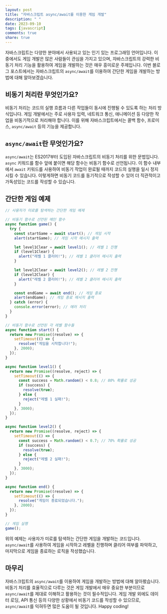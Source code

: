 ```yaml
---
layout: post
title: "자바스크립트 async/await를 이용한 게임 개발"
description: " "
date: 2023-09-10
tags: [javascript]
comments: true
share: true
---
```


자바스크립트는 다양한 분야에서 사용되고 있는 인기 있는 프로그래밍 언어입니다. 이 중에서도 게임 개발은 많은 사람들이 관심을 가지고 있으며, 자바스크립트의 강력한 비동기 처리 기능을 활용하여 게임을 개발하는 것은 매우 흥미로운 주제입니다. 이번 블로그 포스트에서는 자바스크립트의 `async/await`를 이용하여 간단한 게임을 개발하는 방법에 대해 알아보겠습니다.

## 비동기 처리란 무엇인가요?

비동기 처리는 코드의 실행 흐름과 다른 작업들이 동시에 진행될 수 있도록 하는 처리 방식입니다. 게임 개발에서는 주로 사용자 입력, 네트워크 통신, 애니메이션 등 다양한 작업을 비동기적으로 처리해야 합니다. 이를 위해 자바스크립트에서는 콜백 함수, 프로미스, `async/await` 등의 기능을 제공합니다.

## `async/await`란 무엇인가요?

`async/await`는 ES2017부터 도입된 자바스크립트의 비동기 처리를 위한 문법입니다. `async` 키워드를 함수 앞에 붙이면 해당 함수는 비동기 함수로 선언됩니다. 이 함수 내부에서 `await` 키워드를 사용하여 비동기 작업이 완료될 때까지 코드의 실행을 일시 정지시킬 수 있습니다. 이렇게하면 비동기 코드를 동기적으로 작성할 수 있어 더 직관적이고 가독성있는 코드를 작성할 수 있습니다.

## 간단한 게임 예제

```javascript
// 사용자가 미로를 탐색하는 간단한 게임 예제

// 비동기 함수로 선언된 메인 함수
async function game() {
  try {
    const startGame = await start(); // 게임 시작
    alert(startGame); // 게임 시작 메시지 출력

    let level1Clear = await level1(); // 레벨 1 진행
    if (level1Clear) {
      alert("레벨 1 클리어!"); // 레벨 1 클리어 메시지 출력
    }

    let level2Clear = await level2(); // 레벨 2 진행
    if (level2Clear) {
      alert("레벨 2 클리어!"); // 레벨 2 클리어 메시지 출력
    }

    const endGame = await end(); // 게임 종료
    alert(endGame); // 게임 종료 메시지 출력
  } catch (error) {
    console.error(error); // 에러 처리
  }
}

// 비동기 함수로 선언된 각 레벨 함수들
async function start() {
  return new Promise((resolve) => {
    setTimeout(() => {
      resolve("게임을 시작합니다!");
    }, 2000);
  });
}

async function level1() {
  return new Promise((resolve, reject) => {
    setTimeout(() => {
      const success = Math.random() < 0.8; // 80% 확률로 성공
      if (success) {
        resolve(true);
      } else {
        reject("레벨 1 실패!");
      }
    }, 3000);
  });
}

async function level2() {
  return new Promise((resolve, reject) => {
    setTimeout(() => {
      const success = Math.random() < 0.7; // 70% 확률로 성공
      if (success) {
        resolve(true);
      } else {
        reject("레벨 2 실패!");
      }
    }, 3000);
  });
}

async function end() {
  return new Promise((resolve) => {
    setTimeout(() => {
      resolve("게임이 종료되었습니다.");
    }, 2000);
  });
}

// 게임 실행
game();
```

위의 예제는 사용자가 미로를 탐색하는 간단한 게임을 개발하는 코드입니다. `async/await`를 사용하여 게임을 시작하고 레벨을 진행하며 클리어 여부를 파악하고, 마지막으로 게임을 종료하는 로직을 작성했습니다.

## 마무리

자바스크립트의 `async/await`를 이용하여 게임을 개발하는 방법에 대해 알아봤습니다. 비동기 처리를 효율적으로 다루는 것은 게임 개발에서 매우 중요한 부분이므로 `async/await`를 제대로 이해하고 활용하는 것이 필수적입니다. 게임 개발 외에도 데이터 로딩, API 통신 등의 다양한 상황에서 비동기 코드를 작성할 수 있으므로, `async/await`를 익혀두면 많은 도움이 될 것입니다. Happy coding!
